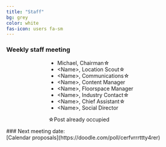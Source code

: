 ```yaml
---
title: "Staff"
bg: grey
color: white
fas-icon: users fa-sm
---
```


### Weekly staff meeting
<div>
    <div style='width: 20em; margin-left: auto; margin-right: auto;'>
        <ul>
            <li>Michael, Chairman&star;</li>
            <li>&lt;Name&gt;, Location Scout&star;</li>
            <li>&lt;Name&gt;, Communications&star;</li>
            <li>&lt;Name&gt;, Content Manager</li>
            <li>&lt;Name&gt;, Floorspace Manager</li>
            <li>&lt;Name&gt;, Industry Contact&star;</li>
            <li>&lt;Name&gt;, Chief Assistant&star;</li>
            <li>&lt;Name&gt;, Social Director</li>
        </ul>
        <p>&star;Post already occupied</p>
    </div>
</div>
### Next meeting date:<br />[Calendar proposals](https://doodle.com/poll/cerfvrrrttty4rer)
